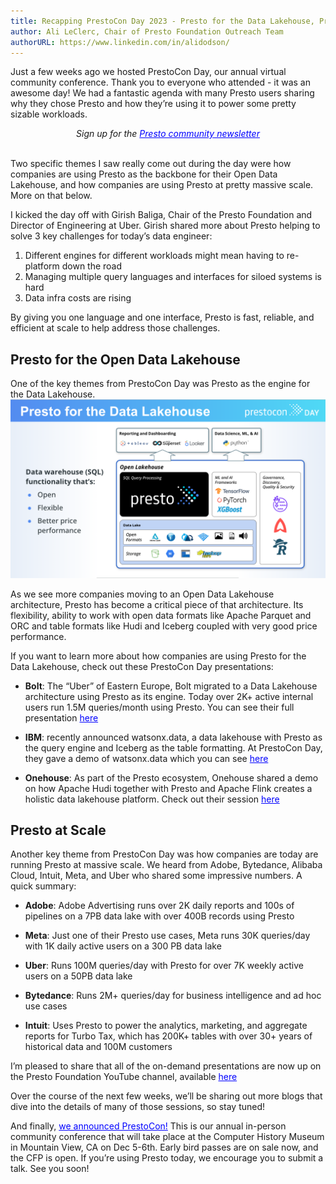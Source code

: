 ```yaml
---
title: Recapping PrestoCon Day 2023 - Presto for the Data Lakehouse, Presto at scale
author: Ali LeClerc, Chair of Presto Foundation Outreach Team
authorURL: https://www.linkedin.com/in/alidodson/
---
```


Just a few weeks ago we hosted PrestoCon Day, our annual virtual community conference. Thank you to everyone who attended - it was an awesome day! We had a fantastic agenda with many Presto users sharing why they chose Presto and how they’re using it to power some pretty sizable workloads.

<!--truncate-->
<div style="text-align: center;">
  <em>Sign up for the <a href="https://prestodb.io/newsletter.html" style="color:blue;">Presto community newsletter</a></em>
</div>
<br>

Two specific themes I saw really come out during the day were how companies are using Presto as the backbone for their Open Data Lakehouse, and how companies are using Presto at pretty massive scale. More on that below.

I kicked the day off with Girish Baliga, Chair of the Presto Foundation and Director of Engineering at Uber. Girish shared more about Presto helping to solve 3 key challenges for today’s data engineer:

1) Different engines for different workloads might mean having to re-platform down the road
2) Managing multiple query languages and interfaces for siloed systems is hard
3) Data infra costs are rising

By giving you one language and one interface, Presto is fast, reliable, and efficient at scale to help address those challenges.

## Presto for the Open Data Lakehouse

One of the key themes from PrestoCon Day was Presto as the engine for the Data Lakehouse.
![PrestoLakehouse](/img/blog/2023-06-23-prestcon-day-recap/PrestoLakehouse.png)

As we see more companies moving to an Open Data Lakehouse architecture, Presto has become a critical piece of that architecture. Its flexibility, ability to work with open data formats like Apache Parquet and ORC and table formats like Hudi and Iceberg coupled with very good price performance.

If you want to learn more about how companies are using Presto for the Data Lakehouse, check out these PrestoCon Day presentations:

- **Bolt**: The “Uber” of Eastern Europe, Bolt migrated to a Data Lakehouse architecture using Presto as its engine. Today over 2K+ active internal users run 1.5M queries/month using Presto. You can see their full presentation <a href="https://www.youtube.com/watch?v=G9LDAxxKsAE&list=PLJVeO1NMmyqXm5_fuFoKyMfZWyT5jOeKh&index=9" style="color:blue;">here</a>

- **IBM**: recently announced watsonx.data, a data lakehouse with Presto as the query engine and Iceberg as the table formatting. At PrestoCon Day, they gave a demo of watsonx.data which you can see <a href="https://www.youtube.com/watch?v=d7TEID6tG2Q&list=PLJVeO1NMmyqXm5_fuFoKyMfZWyT5jOeKh&index=4" style="color:blue;">here</a>

- **Onehouse**: As part of the Presto ecosystem, Onehouse shared a demo on how Apache Hudi together with Presto and Apache Flink creates a holistic data lakehouse platform. Check out their session <a href="https://www.youtube.com/watch?v=CCb-zBEV0Oc&list=PLJVeO1NMmyqXm5_fuFoKyMfZWyT5jOeKh&index=6" style="color:blue;">here</a>

## Presto at Scale

Another key theme from PrestoCon Day was how companies are today are running Presto at massive scale. We heard from Adobe, Bytedance, Alibaba Cloud, Intuit, Meta, and Uber who shared some impressive numbers. A quick summary:

- **Adobe**: Adobe Advertising runs over 2K daily reports and 100s of pipelines on a 7PB data lake with over 400B records using Presto

- **Meta**: Just one of their Presto use cases, Meta runs 30K queries/day with 1K daily active users on a 300 PB data lake

- **Uber**: Runs 100M queries/day with Presto for over 7K weekly active users on a 50PB data lake

- **Bytedance**: Runs 2M+ queries/day for business intelligence and ad hoc use cases

- **Intuit**: Uses Presto to power the analytics, marketing, and aggregate reports for Turbo Tax, which has 200K+ tables with over 30+ years of historical data and 100M customers

I’m pleased to share that all of the on-demand presentations are now up on the Presto Foundation YouTube channel, available <a href="https://www.youtube.com/playlist?list=PLJVeO1NMmyqXm5_fuFoKyMfZWyT5jOeKh" style="color:blue;">here</a>

Over the course of the next few weeks, we’ll be sharing out more blogs that dive into the details of many of those sessions, so stay tuned!

And finally, <a href="https://events.linuxfoundation.org/prestocon/" style="color:blue;">we announced PrestoCon!</a> This is our annual in-person community conference that will take place at the Computer History Museum in Mountain View, CA on Dec 5-6th. Early bird passes are on sale now, and the CFP is open. If you’re using Presto today, we encourage you to submit a talk. See you soon!
